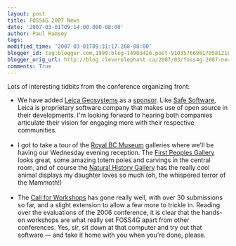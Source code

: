 ```yaml
---
layout: post
title: FOSS4G 2007 News
date: '2007-03-01T09:14:00.000-08:00'
author: Paul Ramsey
tags: 
modified_time: '2007-03-01T09:31:17.268-08:00'
blogger_id: tag:blogger.com,1999:blog-14903426.post-9103576698170581216
blogger_orig_url: http://blog.cleverelephant.ca/2007/03/foss4g-2007-news.html
comments: True
---
```


Lots of interesting tidbits from the conference organizing front:<ul><li>We have added [Leica Geosystems](http://www.leica-geosystems.com) as a [sponsor](http://2007.foss4g.org). Like [Safe Software](http://www.safe.com), Leica is proprietary software company that makes use of open source in their developments. I'm looking forward to hearing both companies articulate their vision for engaging more with their respective communities.</li><br /><li>I got to take a tour of the [Royal BC Museum](http://www.royalbcmuseum.bc.ca/) galleries where we'll be having our Wednesday evening reception.  The [First Peoples Gallery](http://www.royalbcmuseum.bc.ca/First_People_Gall/default.aspx) looks great, some amazing totem poles and carvings in the central room, and of course the [Natural History Gallery](http://www.royalbcmuseum.bc.ca/Nat_Hist_Gall/default.aspx) has the really cool animal displays my daughter loves so much (oh, the whispered terror of the Mammoth!)</li><br /><li>The [Call for Workshops](http://2007.foss4g.org/workshops) has gone really well, with over 30 submissions so far, and a slight extension to allow a few more to trickle in.  Reading over the evaluations of the 2006 conference, it is clear that the hands-on workshops are what really set FOSS4G apart from other conferences. Yes, sir, sit down at that computer and try out that software &mdash; and take it home with you when you're done, please.</li><br /></ul>
